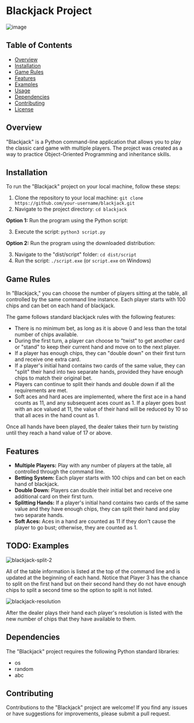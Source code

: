 # Blackjack Project

![image](https://github.com/LiamBowie/blackjack/assets/15195267/ea73f259-ec6a-47cf-9719-6281df155de3)

## Table of Contents

- [Overview](#overview)
- [Installation](#installation)
- [Game Rules](#game-rules)
- [Features](#features)
- [Examples](#examples)
- [Usage](#usage)
- [Dependencies](#dependencies)
- [Contributing](#contributing)
- [License](#license)

## Overview

"Blackjack" is a Python command-line application that allows you to play the classic card game with multiple players. The project was created as a way to practice Object-Oriented Programming and inheritance skills.

## Installation

To run the "Blackjack" project on your local machine, follow these steps:

1. Clone the repository to your local machine: `git clone https://github.com/your-username/blackjack.git`
2. Navigate to the project directory: `cd blackjack`

**Option 1:** Run the program using the Python script:

3. Execute the script: `python3 script.py`

**Option 2:** Run the program using the downloaded distribution:

3. Navigate to the "dist/script" folder: `cd dist/script`
5. Run the script: `./script.exe` (or `script.exe` on Windows)

## Game Rules

In "Blackjack," you can choose the number of players sitting at the table, all controlled by the same command line instance. Each player starts with 100 chips and can bet on each hand of blackjack.

The game follows standard blackjack rules with the following features:

- There is no minimum bet, as long as it is above 0 and less than the total number of chips available.
- During the first turn, a player can choose to "twist" to get another card or "stand" to keep their current hand and move on to the next player.
- If a player has enough chips, they can "double down" on their first turn and receive one extra card.
- If a player's initial hand contains two cards of the same value, they can "split" their hand into two separate hands, provided they have enough chips to match their original bet.
- Players can continue to split their hands and double down if all the requirements are met.
- Soft aces and hard aces are implemented, where the first ace in a hand counts as 11, and any subsequent aces count as 1. If a player goes bust with an ace valued at 11, the value of their hand will be reduced by 10 so that all aces in the hand count as 1.

Once all hands have been played, the dealer takes their turn by twisting until they reach a hand value of 17 or above.

## Features

- **Multiple Players:** Play with any number of players at the table, all controlled through the command line.
- **Betting System:** Each player starts with 100 chips and can bet on each hand of blackjack.
- **Double Down:** Players can double their initial bet and receive one additional card on their first turn.
- **Splitting Hands:** If a player's initial hand contains two cards of the same value and they have enough chips, they can split their hand and play two separate hands.
- **Soft Aces:** Aces in a hand are counted as 11 if they don't cause the player to go bust; otherwise, they are counted as 1.

## TODO: Examples

![blackjack-split-2](https://github.com/LiamBowie/blackjack/assets/15195267/ac0ab14d-f084-4b5c-98d1-95805b8f1d43)

All of the table information is listed at the top of the command line and is updated at the beginning of each hand. Notice that Player 3 has the chance to split on the first hand but on their second hand they do not have enough chips to split a second time so the option to split is not listed. 

![blackjack-resolution](https://github.com/LiamBowie/blackjack/assets/15195267/4630ec1f-aba2-45e8-ae52-9231604fbd34)

After the dealer plays their hand each player's resolution is listed with the new number of chips that they have available to them. 

## Dependencies

The "Blackjack" project requires the following Python standard libraries:

- os
- random
- abc

## Contributing

Contributions to the "Blackjack" project are welcome! If you find any issues or have suggestions for improvements, please submit a pull request.
